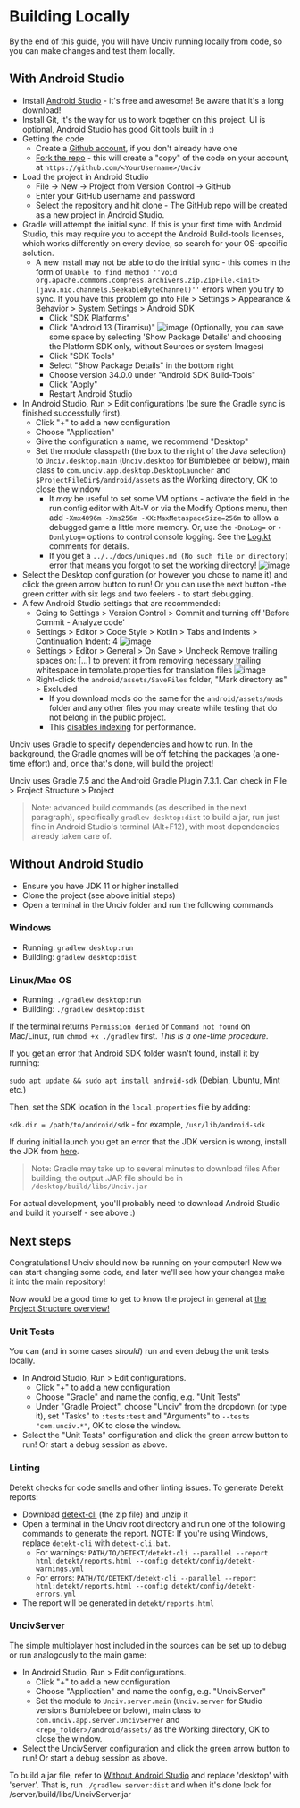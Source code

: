 # Building Locally

By the end of this guide, you will have Unciv running locally from code, so you can make changes and test them locally.

## With Android Studio

-   Install [Android Studio](https://developer.android.com/studio) - it's free and awesome! Be aware that it's a long download!
-   Install Git, it's the way for us to work together on this project. UI is optional, Android Studio has good Git tools built in :)
-   Getting the code
    -   Create a [Github account](https://github.com/join), if you don't already have one
    -   [Fork the repo](https://github.com/yairm210/Unciv/fork) - this will create a "copy" of the code on your account, at `https://github.com/<YourUsername>/Unciv`
-   Load the project in Android Studio
    - File -> New -> Project from Version Control -> GitHub
    - Enter your GitHub username and password
    - Select the repository and hit clone - The GitHub repo will be created as a new project in Android Studio.
-   Gradle will attempt the initial sync. If this is your first time with Android Studio, this may require you to accept the Android Build-tools licenses, which works differently on every device, so search for your OS-specific solution.
    -   A new install may not be able to do the initial sync - this comes in the form of `Unable to find method ''void org.apache.commons.compress.archivers.zip.ZipFile.<init>(java.nio.channels.SeekableByteChannel)''` errors when you try to sync. If you have this problem go into File > Settings > Appearance & Behavior > System Settings > Android SDK
        - Click "SDK Platforms"
        - Click "Android 13 (Tiramisu)"
        ![image](/Unciv/assets/Android_SDK_Platforms.png)
          (Optionally, you can save some space by selecting 'Show Package Details' and choosing the Platform SDK only, without Sources or system Images)
        - Click "SDK Tools"
        - Select "Show Package Details" in the bottom right
        - Choose version 34.0.0 under "Android SDK Build-Tools"
        - Click "Apply"
        - Restart Android Studio
-   In Android Studio, Run > Edit configurations (be sure the Gradle sync is finished successfully first).
    -   Click "+" to add a new configuration
    -   Choose "Application"
    -   Give the configuration a name, we recommend "Desktop"
    -   Set the module classpath (the box to the right of the Java selection) to `Unciv.desktop.main` (`Unciv.desktop` for Bumblebee or below), main class to `com.unciv.app.desktop.DesktopLauncher` and `$ProjectFileDir$/android/assets` as the Working directory, OK to close the window
        - It _may_ be useful to set some VM options - activate the field in the run config editor with Alt-V or via the Modify Options menu, then add `-Xmx4096m -Xms256m -XX:MaxMetaspaceSize=256m` to allow a debugged game a little more memory. Or, use the `-DnoLog=` or `-DonlyLog=` options to control console logging. See the [Log.kt](https://github.com/yairm210/Unciv/blob/master/core/src/com/unciv/utils/Log.kt) comments for details.
        - If you get a `../../docs/uniques.md (No such file or directory)` error that means you forgot to set the working directory!
        ![image](/Unciv/assets/Desktop_Build.png)
-   Select the Desktop configuration (or however you chose to name it) and click the green arrow button to run! Or you can use the next button -the green critter with six legs and two feelers - to start debugging.
-   A few Android Studio settings that are recommended:
    - Going to Settings > Version Control > Commit and turning off 'Before Commit - Analyze code'
    - Settings > Editor > Code Style > Kotlin > Tabs and Indents > Continuation Indent: 4
    ![image](https://user-images.githubusercontent.com/44038014/169315352-9ba0c4cf-307c-44d1-b3bc-2a58752c6854.png)
    - Settings > Editor > General > On Save > Uncheck Remove trailing spaces on: [...] to prevent it from removing necessary trailing whitespace in template.properties for translation files
    ![image](https://user-images.githubusercontent.com/44038014/169316243-07e36b8e-4c9e-44c4-941c-47e634c68b4c.png)
    - Right-click the `android/assets/SaveFiles` folder, "Mark directory as" > Excluded
      - If you download mods do the same for the `android/assets/mods` folder and any other files you may create while testing that do not belong in the public project.
      - This [disables indexing](https://www.jetbrains.com/help/idea/indexing.html#exclude) for performance.

Unciv uses Gradle to specify dependencies and how to run. In the background, the Gradle gnomes will be off fetching the packages (a one-time effort) and, once that's done, will build the project!

Unciv uses Gradle 7.5 and the Android Gradle Plugin 7.3.1. Can check in File > Project Structure > Project

> Note: advanced build commands (as described in the next paragraph), specifically `gradlew desktop:dist` to build a jar, run just fine in Android Studio's terminal (Alt+F12), with most dependencies already taken care of.

## Without Android Studio

- Ensure you have JDK 11 or higher installed
- Clone the project (see above initial steps)
- Open a terminal in the Unciv folder and run the following commands

### Windows

-   Running: `gradlew desktop:run`
-   Building: `gradlew desktop:dist`

### Linux/Mac OS

-   Running: `./gradlew desktop:run`
-   Building: `./gradlew desktop:dist`

If the terminal returns `Permission denied` or `Command not found` on Mac/Linux, run `chmod +x ./gradlew` first. *This is a one-time procedure.*

If you get an error that Android SDK folder wasn't found, install it by running:

`sudo apt update && sudo apt install android-sdk` (Debian, Ubuntu, Mint etc.)

Then, set the SDK location in the `local.properties` file by adding:

`sdk.dir = /path/to/android/sdk` - for example, `/usr/lib/android-sdk`

If during initial launch you get an error that the JDK version is wrong, install the JDK from [here](https://adoptium.net/temurin/releases/).

> Note: Gradle may take up to several minutes to download files
After building, the output .JAR file should be in `/desktop/build/libs/Unciv.jar`

For actual development, you'll probably need to download Android Studio and build it yourself - see above :)

## Next steps

Congratulations! Unciv should now be running on your computer! Now we can start changing some code, and later we'll see how your changes make it into the main repository!

Now would be a good time to get to know the project in general at [the Project Structure overview!](Project-structure-and-major-classes.md)

### Unit Tests

You can (and in some cases _should_) run and even debug the unit tests locally.

-   In Android Studio, Run > Edit configurations.
    -   Click "+" to add a new configuration
    -   Choose "Gradle" and name the config, e.g. "Unit Tests"
    -   Under "Gradle Project", choose "Unciv" from the dropdown (or type it), set "Tasks" to `:tests:test` and "Arguments" to `--tests "com.unciv.*"`, OK to close the window.
-   Select the "Unit Tests" configuration and click the green arrow button to run! Or start a debug session as above.

### Linting

Detekt checks for code smells and other linting issues.
To generate Detekt reports:

- Download [detekt-cli](https://github.com/detekt/detekt/releases/latest) (the zip file) and unzip it
- Open a terminal in the Unciv root directory and run one of the following commands to generate the report. NOTE: If you're using Windows, replace `detekt-cli` with `detekt-cli.bat`.
    - For warnings: `PATH/TO/DETEKT/detekt-cli --parallel --report html:detekt/reports.html --config detekt/config/detekt-warnings.yml`
    - For errors: `PATH/TO/DETEKT/detekt-cli --parallel --report html:detekt/reports.html --config detekt/config/detekt-errors.yml`
- The report will be generated in `detekt/reports.html`

### UncivServer

The simple multiplayer host included in the sources can be set up to debug or run analogously to the main game:
-   In Android Studio, Run > Edit configurations.
    -   Click "+" to add a new configuration
    -   Choose "Application" and name the config, e.g. "UncivServer"
    -   Set the module to `Unciv.server.main` (`Unciv.server` for Studio versions Bumblebee or below), main class to `com.unciv.app.server.UncivServer` and `<repo_folder>/android/assets/` as the Working directory, OK to close the window.
-   Select the UncivServer configuration and click the green arrow button to run! Or start a debug session as above.

To build a jar file, refer to [Without Android Studio](#Without-Android-Studio) and replace 'desktop' with 'server'. That is, run `./gradlew server:dist` and when it's done look for /server/build/libs/UncivServer.jar
